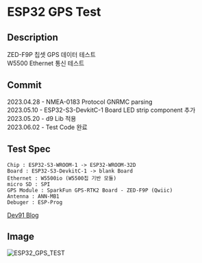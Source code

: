 # ESP32 GPS Test

## Description
ZED-F9P 칩셋 GPS 데이터 테스트   
W5500 Ethernet 통신 테스트   

## Commit
2023.04.28 - NMEA-0183 Protocol GNRMC parsing    
2023.05.10 - ESP32-S3-DevkitC-1 Board LED strip component 추가     
2023.05.20 - d9 Lib 적용     
2023.06.02 - Test Code 완료     

## Test Spec
```
Chip : ESP32-S3-WROOM-1 -> ESP32-WROOM-32D
Board : ESP32-S3-DevkitC-1 -> blank Board
Ethernet : W5500io (W5500칩 기반 모듈)
micro SD : SPI
GPS Module : SparkFun GPS-RTK2 Board - ZED-F9P (Qwiic)
Antenna : ANN-MB1
Debuger : ESP-Prog
```    

[Dev91 Blog](https://dev91.tistory.com/)

## Image

![ESP32_GPS_TEST](https://github.com/Dev-91/ESP32_GPS_TEST/assets/38420069/0a4b2af0-8bab-4ac1-a4e3-6b8d97fe36a9)
